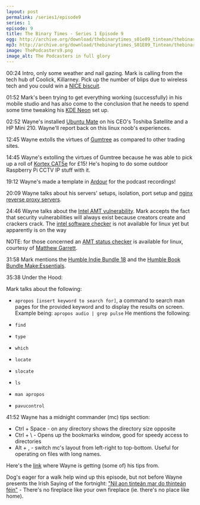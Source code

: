 ```yaml
---
layout: post
permalink: /series1/episode9
series: 1
episode: 9
title: The Binary Times - Series 1 Episode 9
ogg: http://archive.org/download/thebinarytimes_s01e09_tintean/thebinarytimes_s01e09_tintean.ogg
mp3: http://archive.org/download/thebinarytimes_S01E09_Tintean/thebinarytimes_S01E09_Tintean.mp3 
image: ThePodcasters9.png
image_alt: The Podcasters in full glory
---
```

00:24 Intro, only some weather and nail gazing. Mark is calling from the tech hub of Coolick, Killarney. Pick up the number of blips due to wireless tech and you could win a [NICE biscuit](https://en.wikipedia.org/wiki/Nice_biscuit).

01:52 Mark's been trying to get everything working (successfully) in his mobile studio and has also come to the conclusion that he needs to spend some time tweaking his [KDE Neon](https://neon.kde.org/) set up.

02:52 Wayne's installed [Ubuntu Mate](https://ubuntu-mate.org/) on his CEO's Toshiba Satellite and a HP Mini 210. Wayne'll report back on this linux noob's experiences.

12:45 Wayne extolls the virtues of [Gumtree](https://www.gumtree.com/) as compared to other trading sites.

14:45 Wayne's extolling the virtues of Gumtree because he was able to pick up a roll of [Kortex CAT5e](https://www.kinetic-group.co.uk/kortex_cables/products/data_cable/) for £15! He's hoping to do some outdoor Raspberry Pi CCTV IP stuff with it.

19:12 Wayne's made a template in [Ardour](https://ardour.org/) for the podcast recordings!

20:09 Wayne talks about his servers' setups, isolation, port setup and [nginx reverse proxy servers](https://www.nginx.com/resources/admin-guide/reverse-proxy/).

24:46 Wayne talks about the [Intel AMT vulnerability](https://www.theregister.co.uk/2017/05/01/intel_amt_me_vulnerability/). Mark accepts the fact that security vulnerabilities will always exist because creators create and crackers crack. The [intel software checker](https://downloadcenter.intel.com/download/26755) is not available for linux yet but apparently is on the way

NOTE: for those concerned an [AMT status checker](https://github.com/mjg59/mei-amt-check) is available for linux, courtesy of [Matthew Garrett](https://mjg59.dreamwidth.org/).

31:58 Mark mentions the [Humble Indie Bundle 18](https://www.humblebundle.com/humble-indie-bundle-18) and the [Humble Book Bundle Make:Essentials](https://www.humblebundle.com/books/make-essentials-maker-faire).

35:38 Under the Hood:

Mark talks about the following:
* `apropos [insert keyword to search for]`, a command to search man pages for the provided keyword and to display the results on screen. Example being: `apropos audio | grep pulse`
He mentions the following:

* `find`
* `type`
* `which`
* `locate`
* `slocate`
* `ls`
* `man apropos`
* `pavucontrol`

41:52 Wayne has a midnight commander (mc) tips section:
* Ctrl + Space - on any directory shows the directory size opposite
* Ctrl + \ - Opens up the bookmarks window, good for speedy access to directories
* Alt + , - switch mc's layout from left-right to top-bottom. Useful for operating on files with long names.

Here's the [link](http://klimer.eu/2015/05/01/use-midnight-commander-like-a-pro/) where Wayne is getting (some of) his tips from.

Dog's eager for a walk help wind up this episode, but not before Wayne presents the Irish Saying of the fortnight: ["Nil aon tinte&aacute;n mar do thinte&aacute;n f&eacute;in"](https://www.youtube.com/watch?v=tdmVhJEXtps) - There's no fireplace like your own fireplace (ie. there's no place like home).